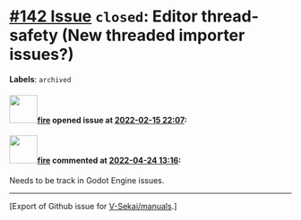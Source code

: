 # [\#142 Issue](https://github.com/V-Sekai/manuals/issues/142) `closed`: Editor thread-safety (New threaded importer issues?)
**Labels**: `archived`


#### <img src="https://avatars.githubusercontent.com/u/32321?u=c2e06a3d2b49a467aa907e54aa259516440267cc&v=4" width="50">[fire](https://github.com/fire) opened issue at [2022-02-15 22:07](https://github.com/V-Sekai/manuals/issues/142):



#### <img src="https://avatars.githubusercontent.com/u/32321?u=c2e06a3d2b49a467aa907e54aa259516440267cc&v=4" width="50">[fire](https://github.com/fire) commented at [2022-04-24 13:16](https://github.com/V-Sekai/manuals/issues/142#issuecomment-1107840055):

Needs to be track in Godot Engine issues.


-------------------------------------------------------------------------------



[Export of Github issue for [V-Sekai/manuals](https://github.com/V-Sekai/manuals).]
